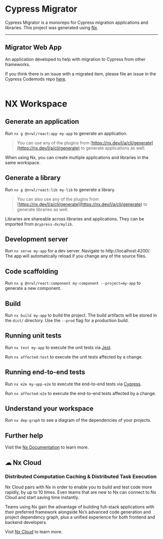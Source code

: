 # Cypress Migrator

Cypress Migrator is a monorepo for Cypress migration applications and libraries. This project was generated using [Nx](https://nx.dev).

---

## Migrator Web App

An application developed to help with migration to Cypress from other frameworks.

If you think there is an issue with a migrated item, please file an issue in the Cypress Codemods repo [here](https://github.com/cypress-io/cypress-codemods/issues/new).
<br /><br />

# NX Workspace

## Generate an application

Run `nx g @nrwl/react:app my-app` to generate an application.

> You can use any of the plugins from [https://nx.dev/l/a/cli/generate](https://nx.dev/l/a/cli/generate) to generate applications as well.

When using Nx, you can create multiple applications and libraries in the same workspace.

## Generate a library

Run `nx g @nrwl/react:lib my-lib` to generate a library.

> You can also use any of the plugins from [https://nx.dev/l/a/cli/generate](https://nx.dev/l/a/cli/generate) to generate libraries as well.

Libraries are shareable across libraries and applications. They can be imported from `@cypress-dx/mylib`.

## Development server

Run `nx serve my-app` for a dev server. Navigate to http://localhost:4200/. The app will automatically reload if you change any of the source files.

## Code scaffolding

Run `nx g @nrwl/react:component my-component --project=my-app` to generate a new component.

## Build

Run `nx build my-app` to build the project. The build artifacts will be stored in the `dist/` directory. Use the `--prod` flag for a production build.

## Running unit tests

Run `nx test my-app` to execute the unit tests via [Jest](https://jestjs.io).

Run `nx affected:test` to execute the unit tests affected by a change.

## Running end-to-end tests

Run `nx e2e my-app-e2e` to execute the end-to-end tests via [Cypress](https://www.cypress.io).

Run `nx affected:e2e` to execute the end-to-end tests affected by a change.

## Understand your workspace

Run `nx dep-graph` to see a diagram of the dependencies of your projects.

## Further help

Visit the [Nx Documentation](https://nx.dev) to learn more.

## ☁ Nx Cloud

### Distributed Computation Caching & Distributed Task Execution

Nx Cloud pairs with Nx in order to enable you to build and test code more rapidly, by up to 10 times. Even teams that are new to Nx can connect to Nx Cloud and start saving time instantly.

Teams using Nx gain the advantage of building full-stack applications with their preferred framework alongside Nx’s advanced code generation and project dependency graph, plus a unified experience for both frontend and backend developers.

Visit [Nx Cloud](https://nx.app/) to learn more.
